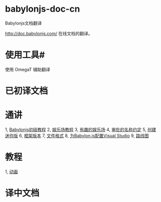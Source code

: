 # babylonjs-doc-cn
Babylonjs文档翻译

http://doc.babylonjs.com/ 在线文档的翻译。

# 使用工具#
使用 OmegaT 辅助翻译

# 已初译文档 #

通讲
==============================
1, [Babylonjs初级教程](https://github.com/h53d/babylonjs-doc-cn/blob/master/target/generals/Essentials/A_Babylon.js_Primer.md)
2, [娱乐场教程](https://github.com/h53d/babylonjs-doc-cn/blob/master/target/generals/Essentials/The_Playground_Tutorial.md)
3, [有趣的娱乐场](https://github.com/h53d/babylonjs-doc-cn/blob/master/target/generals/General/playgrounds.md)
4, [审批的名称约定](https://github.com/h53d/babylonjs-doc-cn/blob/master/target/generals/General/Approved_Naming_Conventions.md)
5, [创建迷你版](https://github.com/h53d/babylonjs-doc-cn/blob/master/target/generals/General/Creating_the_Mini-fied_Version.md)
6, [框架版本](https://github.com/h53d/babylonjs-doc-cn/blob/master/target/generals/General/Framework_versions.md)
7, [文件格式](https://github.com/h53d/babylonjs-doc-cn/blob/master/target/generals/General/File_Format_Map_(.babylon).md)
8, [为Babylon.js配置Visual Studio](https://github.com/h53d/babylonjs-doc-cn/blob/master/target/generals/General/setup_visualStudio.md)
9, [路线图](https://github.com/h53d/babylonjs-doc-cn/blob/master/target/generals/General/Roadmap.md)

教程
==============================
1, [动画](https://github.com/h53d/babylonjs-doc-cn/blob/master/target/tutorials/01_Play_Pen/Animations.md)

# 译中文档 #

